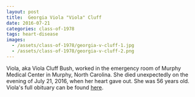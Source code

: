 ```yaml
---
layout: post
title:  Georgia Viola "Viola" Cluff
date: 2016-07-21
categories: class-of-1978
tags: heart-disease
images:
  - /assets/class-of-1978/georgia-v-cluff-1.jpg
  - /assets/class-of-1978/georgia-v-cluff-2.png
---
```

Viola, aka Viola Cluff Bush, worked in the emergency room of Murphy Medical Center in Murphy, North Carolina. She died unexpectedly on the evening of July 21, 2016, when her heart gave out. She was 56 years old. Viola's full obituary can be found [here](https://tinyurl.com/y9sz95rr).
